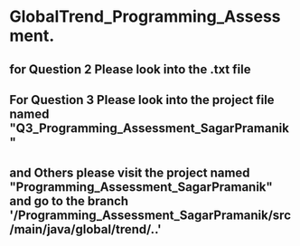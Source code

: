 # GlobalTrend_Programming_Assessment.
## for Question 2 Please look into the .txt file
## For Question 3 Please look into the project file named "Q3_Programming_Assessment_SagarPramanik"
## and Others please visit the project named "Programming_Assessment_SagarPramanik" and go to the branch '/Programming_Assessment_SagarPramanik/src/main/java/global/trend/..'
